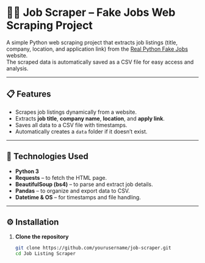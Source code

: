 # 🕵️‍♂️ Job Scraper – Fake Jobs Web Scraping Project

A simple Python web scraping project that extracts job listings (title, company, location, and application link) from the [Real Python Fake Jobs](https://realpython.github.io/fake-jobs/) website.  
The scraped data is automatically saved as a CSV file for easy access and analysis.

---

## 📋 Features
- Scrapes job listings dynamically from a website.  
- Extracts **job title**, **company name**, **location**, and **apply link**.  
- Saves all data to a CSV file with timestamps.  
- Automatically creates a `data` folder if it doesn’t exist.  

---

## 🧰 Technologies Used
- **Python 3**  
- **Requests** – to fetch the HTML page.  
- **BeautifulSoup (bs4)** – to parse and extract job details.  
- **Pandas** – to organize and export data to CSV.  
- **Datetime & OS** – for timestamps and file handling.  

---

## ⚙️ Installation

1. **Clone the repository**
   ```bash
   git clone https://github.com/yourusername/job-scraper.git
   cd Job Listing Scraper
